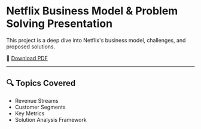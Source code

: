 # Netflix Business Model & Problem Solving Presentation

This project is a deep dive into Netflix's business model, challenges, and proposed solutions.

📄 [Download PDF](Netflix_DeepDive.pptx.pptx)

---

## 🔍 Topics Covered
- Revenue Streams
- Customer Segments
- Key Metrics
- Solution Analysis Framework
